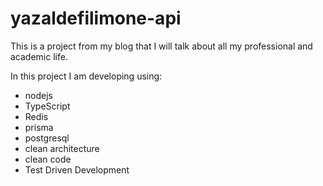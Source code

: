 # yazaldefilimone-api
This is a project from my blog that I will talk about all my professional and academic life.

In this project I am developing using:
- nodejs
- TypeScript
- Redis
- prisma 
- postgresql
- clean architecture
- clean code
- Test Driven Development
